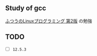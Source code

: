 ## Study of gcc

[ふつうのLinuxプログラミング 第2版](http://i.loveruby.net/stdlinux2/) の勉強

## TODO

- [ ] `12.5.3`
